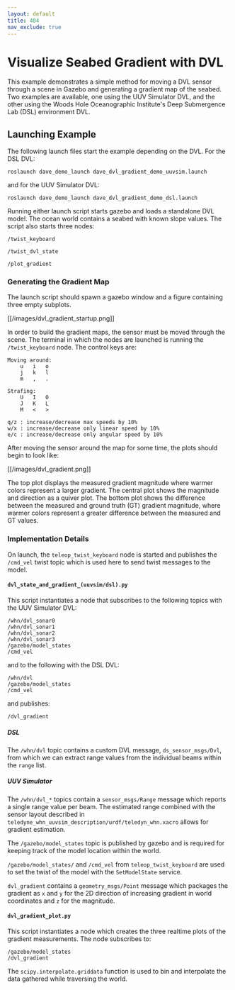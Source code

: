 ```yaml
---
layout: default
title: 404
nav_exclude: true
---
```


# Visualize Seabed Gradient with DVL

This example demonstrates a simple method for moving a DVL sensor through a scene in Gazebo and generating a gradient map of the seabed. Two examples are available, one using the UUV Simulator DVL, and the other using the Woods Hole Oceanographic Institute's Deep Submergence Lab (DSL) environment DVL.

## Launching Example

The following launch files start the example depending on the DVL. For the
DSL DVL:

```
roslaunch dave_demo_launch dave_dvl_gradient_demo_uuvsim.launch
```
and for the UUV Simulator DVL:

```
roslaunch dave_demo_launch dave_dvl_gradient_demo_dsl.launch
```
Running either launch script starts gazebo and loads a standalone DVL model. The ocean world contains a seabed with known slope values. The script also starts three nodes:

```
/twist_keyboard

/twist_dvl_state

/plot_gradient
```
### Generating the Gradient Map

The launch script should spawn a gazebo window and a figure containing three empty subplots.

[[/images/dvl_gradient_startup.png]]

In order to build the gradient maps, the sensor must be moved through the
scene. The terminal in which the nodes are launched is running the
`/twist_keyboard` node. The control keys are:

```
Moving around:
    u   i   o
    j   k   l
    m   ,   .

Strafing:
    U   I   O
    J   K   L
    M   <   >

q/z : increase/decrease max speeds by 10%
w/x : increase/decrease only linear speed by 10%
e/c : increase/decrease only angular speed by 10%
```
After moving the sensor around the map for some time, the plots should begin to look like:

[[/images/dvl_gradient.png]]

The top plot displays the measured gradient magnitude where warmer colors
represent a larger gradient. The central plot shows the magnitude and direction as a quiver plot. The bottom plot shows the difference between the measured and ground truth (GT) gradient magnitude, where warmer colors represent a greater difference between the measured and GT values.

### Implementation Details
On launch, the `teleop_twist_keyboard` node is started and publishes the
`/cmd_vel` twist topic which is used here to send twist messages to the model.

#### `dvl_state_and_gradient_(uuvsim/dsl).py`
This script instantiates a node that subscribes to the following topics with the UUV Simulator DVL:

```
/whn/dvl_sonar0
/whn/dvl_sonar1
/whn/dvl_sonar2
/whn/dvl_sonar3
/gazebo/model_states
/cmd_vel
```
and to the following with the DSL DVL:

```
/whn/dvl
/gazebo/model_states
/cmd_vel
```
and publishes:
```
/dvl_gradient
```
##### DSL
The `/whn/dvl` topic contains a custom DVL message, `ds_sensor_msgs/Dvl`, from which we can extract range values from the individual beams within the `range` list.

##### UUV Simulator
The `/whn/dvl_*` topics contain a `sensor_msgs/Range` message which reports a single range value per beam. The estimated range combined with the sensor layout described in `teledyne_whn_uuvsim_description/urdf/teledyn_whn.xacro` allows for gradient estimation.

The `/gazebo/model_states` topic is published by gazebo and is required for keeping track of the model location within the world.

`/gazebo/model_states/` and `/cmd_vel` from `teleop_twist_keyboard` are used to set the twist of the model with the `SetModelState` service.

`dvl_gradient` contains a `geometry_msgs/Point` message which packages the gradient as `x` and `y` for the 2D direction of increasing gradient in world coordinates and `z` for the magnitude.

#### `dvl_gradient_plot.py`
This script instantiates a node which creates the three realtime plots of the
gradient measurements. The node subscribes to:

```
/gazebo/model_states
/dvl_gradient
```

The `scipy.interpolate.griddata` function is used to bin and interpolate the
data gathered while traversing the world.
